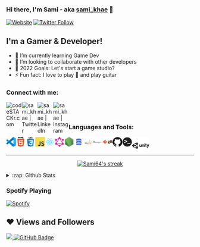### Hi there, I'm Sami - aka [sami_khae][website] 👋

[![Website](https://img.shields.io/website?label=samuelpaintsil-beta.netlify.app&style=for-the-badge&url=https%3A%2F%2Fsamuelpaintsil-beta.netlify.app)](https://samuelpaintsil-beta.netlify.app/)
[![Twitter Follow](https://img.shields.io/twitter/follow/sami_khae?color=1DA1F2&logo=twitter&style=for-the-badge)](https://twitter.com/intent/follow?original_referer=https%3A%2F%2Fgithub.com%2Fsami_khae&screen_name=sami_khae)

## I'm a Gamer & Developer!


- 🌱 I’m currently learning Game Dev
- 👯 I’m looking to collaborate with other developers
- 🥅 2022 Goals: Let's start a game studio?
- ⚡ Fun fact: I love to play :basketball: and play guitar

### Connect with me:

[<img align="left" alt="codeSTACKr.com" width="42px" src="https://img.icons8.com/dusk/64/000000/domain.png" />][website]
[<img align="left" alt="sami_khae | Twitter" width="42px" src="https://img.icons8.com/fluent/48/000000/twitter.png" />][twitter]
[<img align="left" alt="sami_khae | LinkedIn" width="42px" src="https://img.icons8.com/fluent/48/000000/linkedin.png" />][linkedin]
[<img align="left" alt="sami_khae | Instagram" width="42px" src="https://img.icons8.com/fluent/48/000000/instagram-new.png" />][instagram]

<br />
<br />

### Languages and Tools:

<img align="left" alt="Visual Studio Code" width="26px" src="https://raw.githubusercontent.com/github/explore/80688e429a7d4ef2fca1e82350fe8e3517d3494d/topics/visual-studio-code/visual-studio-code.png" />
<img align="left" alt="HTML5" width="26px" src="https://raw.githubusercontent.com/github/explore/80688e429a7d4ef2fca1e82350fe8e3517d3494d/topics/html/html.png" />
<img align="left" alt="CSS3" width="26px" src="https://raw.githubusercontent.com/github/explore/80688e429a7d4ef2fca1e82350fe8e3517d3494d/topics/css/css.png" />
<img align="left" alt="JavaScript" width="26px" src="https://raw.githubusercontent.com/github/explore/80688e429a7d4ef2fca1e82350fe8e3517d3494d/topics/javascript/javascript.png" />
<img align="left" alt="React" width="26px" src="https://raw.githubusercontent.com/github/explore/80688e429a7d4ef2fca1e82350fe8e3517d3494d/topics/react/react.png" />
<img align="left" alt="GraphQL" width="26px" src="https://raw.githubusercontent.com/github/explore/80688e429a7d4ef2fca1e82350fe8e3517d3494d/topics/graphql/graphql.png" />
<img align="left" alt="Node.js" width="26px" src="https://raw.githubusercontent.com/github/explore/80688e429a7d4ef2fca1e82350fe8e3517d3494d/topics/nodejs/nodejs.png" />
<img align="left" alt="SQL" width="26px" src="https://raw.githubusercontent.com/github/explore/80688e429a7d4ef2fca1e82350fe8e3517d3494d/topics/sql/sql.png" />
<img align="left" alt="MySQL" width="26px" src="https://raw.githubusercontent.com/github/explore/80688e429a7d4ef2fca1e82350fe8e3517d3494d/topics/mysql/mysql.png" />
<img align="left" alt="MongoDB" width="26px" src="https://raw.githubusercontent.com/github/explore/80688e429a7d4ef2fca1e82350fe8e3517d3494d/topics/mongodb/mongodb.png" />
<img align="left" alt="Git" width="26px" src="https://raw.githubusercontent.com/github/explore/80688e429a7d4ef2fca1e82350fe8e3517d3494d/topics/git/git.png" />
<img align="left" alt="GitHub" width="26px" src="https://raw.githubusercontent.com/github/explore/78df643247d429f6cc873026c0622819ad797942/topics/github/github.png" />
<img align="left" alt="Terminal" width="26px" src="https://raw.githubusercontent.com/github/explore/80688e429a7d4ef2fca1e82350fe8e3517d3494d/topics/terminal/terminal.png" />
<img align="left" alt="Unity" width="46px" src="https://raw.githubusercontent.com/github/explore/80688e429a7d4ef2fca1e82350fe8e3517d3494d/topics/unity/unity.png" />

<br />
<br />

---
<p align="center">
    <a href="https://github.com/Sami64/github-readme-streak-stats">
        <img title="🔥 Get streak stats for your profile at git.io/streak-stats" alt="Sami64's streak" src="https://github-readme-streak-stats.herokuapp.com/?user=Sami64&theme=black-ice&hide_border=true&stroke=0000&background=060A0CD0"/>
    </a>
</p>

<details>
  <summary>:zap: Github Stats</summary>

<img align="left" alt="Sami64's Github Stats" src="https://github-readme-stats.sami64.vercel.app/api?username=Sami64&show_icons=true&hide_border=true&count_private=true&theme=vue-dark" />
  
  <a href="https://github.com/Sami64/github-readme-stats"><img alt="Samuel Kow Paintsil's Top Languages" src="https://github-readme-stats.sami64.vercel.app/api/top-langs/?username=Sami64&langs_count=8&count_private=true&layout=compact&theme=react&hide_border=true&bg_color=0D1117" /></a>
  <br/><br/>
  <b>Note:</b> Top languages is only a metric of the languages my public code consists of and doesn't reflect experience or skill level.
  
  <br/>
<br/>

<a href="https://github.com/Sami64/github-readme-activity-graph"><img alt="Samuel Kow Paintsil's Activity Graph" src="https://activity-graph.herokuapp.com/graph?username=Sami64&bg_color=0D1117&color=5BCDEC&line=5BCDEC&point=FFFFFF&hide_border=true" /></a>

</details>

[website]: https://sami-portfolio-beta.netlify.app/
[twitter]: https://twitter.com/sami_khae
[instagram]: https://instagram.com/sami_khae
[linkedin]: https://linkedin.com/in/samuel-kow-p-200724124
### Spotify Playing
[![Spotify](https://spotify-github-profile-sami64.vercel.app/api/spotify)](https://open.spotify.com/user/smashbros54)


## ❤ Views and Followers
<a href="https://github.com/Sami64/github-profile-views-counter">
    <img src="https://komarev.com/ghpvc/?username=Sami64">
</a>
<a href="https://github.com/Sami64?tab=followers"><img src="https://img.shields.io/github/followers/Sami64?label=Followers&style=social" alt="GitHub Badge"></a>
